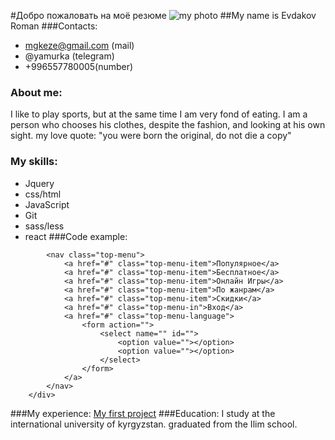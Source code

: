 #Добро пожаловать на моё резюме
![my photo](https://sun9-64.userapi.com/c858232/v858232402/1722d1/rg0HTE1ph9U.jpg)
##My name is Evdakov Roman
###Contacts:
- mgkeze@gmail.com (mail)
- @yamurka (telegram)
- +996557780005(number)
### About me:
I like to play sports, but at the same time I am very fond of eating. I am a person who chooses his clothes, despite the fashion, and looking at his own sight. my love quote: "you were born the original, do not die a copy"
### My skills:
- Jquery
- css/html
- JavaScript
- Git 
- sass/less 
- react 
###Code example:
```<div class="container top-menu-header">
        <nav class="top-menu">
            <a href="#" class="top-menu-item">Популярное</a>
            <a href="#" class="top-menu-item">Бесплатное</a>
            <a href="#" class="top-menu-item">Онлайн Игры</a>
            <a href="#" class="top-menu-item">По жанрам</a>
            <a href="#" class="top-menu-item">Скидки</a>
            <a href="#" class="top-menu-in">Вход</a>
            <a href="#" class="top-menu-language">
                <form action="">
                    <select name="" id="">
                        <option value=""></option>
                        <option value=""></option>
                    </select>
                </form>
            </a>
        </nav>
    </div>
```
###My experience:
[My first project](https://roman718.github.io/Roman718/ "Game site")
###Education:
I study at the international university of kyrgyzstan. graduated from the Ilim school.